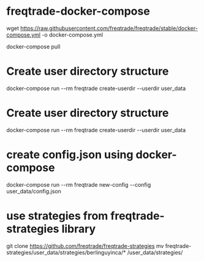 # freqtrade-docker-compose


wget https://raw.githubusercontent.com/freqtrade/freqtrade/stable/docker-compose.yml -o docker-compose.yml

docker-compose pull
# Create user directory structure
docker-compose run --rm freqtrade create-userdir --userdir user_data

# Create user directory structure
docker-compose run --rm freqtrade create-userdir --userdir user_data

# create config.json using docker-compose
docker-compose run --rm freqtrade new-config --config user_data/config.json


# use strategies from freqtrade-strategies library
git clone https://github.com/freqtrade/freqtrade-strategies
mv freqtrade-strategies/user_data/strategies/berlinguyinca/* /user_data/strategies/

# use ObeliskRSI_v6_1 strategy
mv strategies/* /user_data/strategies/

# use USDT config - configure exchange key/secret, telegram token, etc
mv config.json /user_data/

# Create user directory structure
docker-compose run --rm freqtrade trade --strategy BbandRsi
